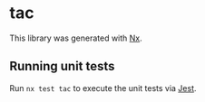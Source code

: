 # tac

This library was generated with [Nx](https://nx.dev).

## Running unit tests

Run `nx test tac` to execute the unit tests via [Jest](https://jestjs.io).
